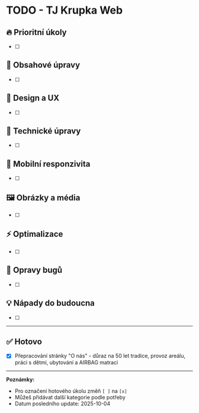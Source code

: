 # TODO - TJ Krupka Web

## 🔥 Prioritní úkoly
- [ ]

## 📝 Obsahové úpravy
- [ ]

## 🎨 Design a UX
- [ ]

## 🔧 Technické úpravy
- [ ]

## 📱 Mobilní responzivita
- [ ]

## 🖼️ Obrázky a média
- [ ]

## ⚡ Optimalizace
- [ ]

## 🐛 Opravy bugů
- [ ]

## 💡 Nápady do budoucna
- [ ]

---

## ✅ Hotovo
- [x] Přepracování stránky "O nás" - důraz na 50 let tradice, provoz areálu, práci s dětmi, ubytování a AIRBAG matraci

---

**Poznámky:**
- Pro označení hotového úkolu změň `[ ]` na `[x]`
- Můžeš přidávat další kategorie podle potřeby
- Datum posledního update: 2025-10-04
